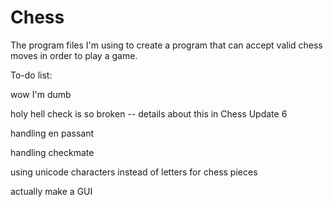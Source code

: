 # Chess
The program files I'm using to create a program that can accept valid chess moves in order to play a game.

To-do list:

wow I'm dumb

holy hell check is so broken -- details about this in Chess Update 6

handling en passant

handling checkmate

using unicode characters instead of letters for chess pieces

actually make a GUI
